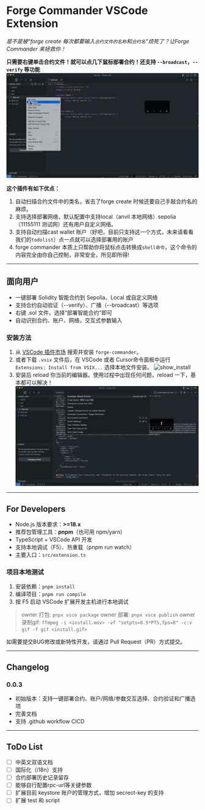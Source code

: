 <!--
 * @Author: Mr.Car
 * @Date: 2025-07-17 22:11:47
-->
# Forge Commander VSCode Extension

*是不是被“forge create 每次都要输入`合约文件的名称`和`合约名`”烦死了？让Forge Commander 来拯救你！*

**只需要右键单击合约文件！就可以点几下鼠标部署合约！还支持 `--broadcast`，`--verify` 等功能**
![show_deploy](doc_resource/deploy.gif)

**这个插件有如下优点：**
1. 自动扫描合约文件中的类名，省去了forge create 时候还要自己手敲合约名的麻烦。
2. 支持选择部署网络，默认配置中支持local（anvil 本地网络）sepolia（11155111 测试网）还有用户自定义网络。
3. 支持自动扫描cast wallet 账户（好吧，目前只支持这一个方式，未来请看看我们的`todolist`）点一点就可以选择部署用的账户
4. forge commander 本质上只帮助你将鼠标点击转换成`shell命令`，这个命令的内容完全由你自己控制，非常安全，所见即所得!
---

## 面向用户

- 一键部署 Solidity 智能合约到 Sepolia、Local 或自定义网络
- 支持合约自动验证（--verify）、广播（--broadcast）等选项
- 右键 .sol 文件，选择“部署智能合约”即可
- 自动识别合约、账户、网络，交互式参数输入

### 安装方法

1. 从 [VSCode 插件市场](https://marketplace.visualstudio.com/vscode) 搜索并安装 `forge-commander`。
2. 或者下载 `.vsix` 文件后，在 VSCode 或者 Cursor命令面板中运行 `Extensions: Install from VSIX...` 选择本地文件安装。
![show_install](doc_resource/install.gif)
3. 安装后 reload 你当前的编辑器。使用过程中出现任何问题，reload 一下，基本都可以解决！
![show_reload](doc_resource/reload.gif) 

---

## For Developers

- Node.js 版本要求：**>=18.x**
- 推荐包管理工具：**pnpm**（也可用 npm/yarn）
- TypeScript + VSCode API 开发
- 支持本地调试（F5）、热重载（pnpm run watch）
- 主要入口：`src/extension.ts`

### 项目本地测试

1. 安装依赖：`pnpm install`
2. 编译项目：`pnpm run compile`
3. 按 F5 启动 VSCode 扩展开发主机进行本地调试
> owner 打包: `pnpx vsce package`
> owner 部署: `pnpx vsce publish`
> owner 录制gif: `ffmpeg -i <install.mov> -vf "setpts=0.5*PTS,fps=8" -c:v gif -f gif <install.gif>`

如需要提交BUG修改或新特性开发，请通过 Pull Request（PR）方式提交。

---

## Changelog

### 0.0.3
- 初始版本：支持一键部署合约、账户/网络/参数交互选择、合约验证和广播选项
- 完善文档
- 支持 .github workflow CICD

---

## ToDo List

- [ ] 中英文双语文档
- [ ] 国际化（i18n）支持
- [ ] 合约部署历史记录留存
- [ ] 能够自行配置rpc-url等关键参数
- [ ] 扩展目前 keystore 账户的管理方式，增加 secrect-key 的支持
- [ ] 扩展 test 和 script